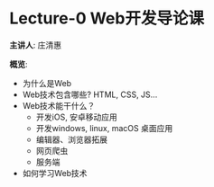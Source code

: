 # Lecture-0 Web开发导论课

**主讲人**: 庄清惠

**概览**:

- 为什么是Web
- Web技术包含哪些? HTML, CSS, JS...
- Web技术能干什么？
    - 开发iOS, 安卓移动应用
    - 开发windows, linux, macOS 桌面应用
    - 编辑器、浏览器拓展
    - 网页爬虫
    - 服务端
- 如何学习Web技术
